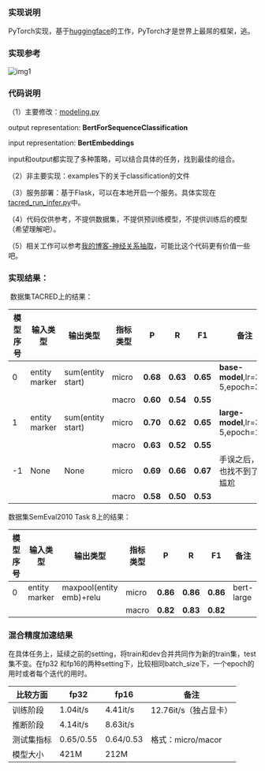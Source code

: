 ### 实现说明

PyTorch实现，基于[huggingface](https://github.com/huggingface/pytorch-pretrained-BERT)的工作，PyTorch才是世界上最屌的框架，逃。

### 实现参考

![img1](http://wx2.sinaimg.cn/mw690/aba7d18bgy1g47p0g5ln3j210n0drtas.jpg)


### 代码说明

（1）主要修改：[modeling.py](https://github.com/zhpmatrix/BERTem/blob/master/pytorch_pretrained_bert/modeling.py)

output representation: **BertForSequenceClassification**

input representation:  **BertEmbeddings**

input和output都实现了多种策略，可以结合具体的任务，找到最佳的组合。


（2）非主要实现：examples下的关于classification的文件

（3）服务部署：基于Flask，可以在本地开启一个服务。具体实现在[tacred\_run\_infer.py](https://github.com/zhpmatrix/BERTem/blob/master/examples/tacred_run_infer.py)中。

（4）代码仅供参考，不提供数据集，不提供预训练模型，不提供训练后的模型（希望理解吧）。

（5）相关工作可以参考[我的博客-神经关系抽取](https://zhpmatrix.github.io/2019/06/30/neural-relation-extraction/)，可能比这个代码更有价值一些吧。


### 实现结果：

 数据集TACRED上的结果：

|模型序号|输入类型|输出类型|指标类型|P|R|F1|备注|
|------|------|------|------|------|------|------|------|
|0|entity marker|sum(entity start)|micro|**0.68**|**0.63**|**0.65**|**base-model**,lr=3e-5,epoch=3|
||||macro|**0.60**|**0.54**|**0.55**|
|1|entity marker|sum(entity start)|micro|**0.70**|**0.62**|**0.65**|**large-model**,lr=3e-5,epoch=1|
||||macro|**0.63**|**0.52**|**0.55**|
|-1|None|None|micro|**0.69**|**0.66**|**0.67**|手误之后，再也找不到了，尴尬|||
||||macro|**0.58**|**0.50**|**0.53**||||


数据集SemEval2010 Task 8上的结果：

|模型序号|输入类型|输出类型|指标类型|P|R|F1|备注|
|------|------|------|------|------|------|------|------|
|0|entity marker|maxpool(entity emb)+relu|micro|**0.86**|**0.86**|**0.86**|bert-large|
||||macro|**0.82**|**0.83**|**0.82**||||


### 混合精度加速结果

在具体任务上，延续之前的setting，将train和dev合并共同作为新的train集，test集不变。在fp32
和fp16的两种setting下，比较相同batch\_size下，一个epoch的用时或者每个迭代的用时。

|比较方面|fp32|fp16|备注|
|------|------|------|------|
|训练阶段|1.04it/s|4.41it/s|12.76it/s（独占显卡）|
|推断阶段|4.14it/s|8.63it/s||
|测试集指标|0.65/0.55|0.64/0.53|格式：micro/macor|
|模型大小|421M|212M||
